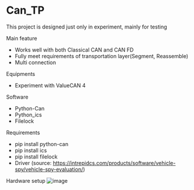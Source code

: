# Can_TP

This project is designed just only in experiment, mainly for testing

Main feature
- Works well with both Classical CAN and CAN FD
- Fully meet requirements of transportation layer(Segment, Reassemble)
- Multi connection

Equipments
- Experiment with ValueCAN 4

Software
- Python-Can
- Python_ics
- Filelock


Requirements
- pip install python-can
- pip install ics
- pip install filelock
- Driver (source: https://intrepidcs.com/products/software/vehicle-spy/vehicle-spy-evaluation/)

Hardware setup
![image](https://github.com/user-attachments/assets/a2bc839d-06ba-4c76-993b-847e257f563c)
